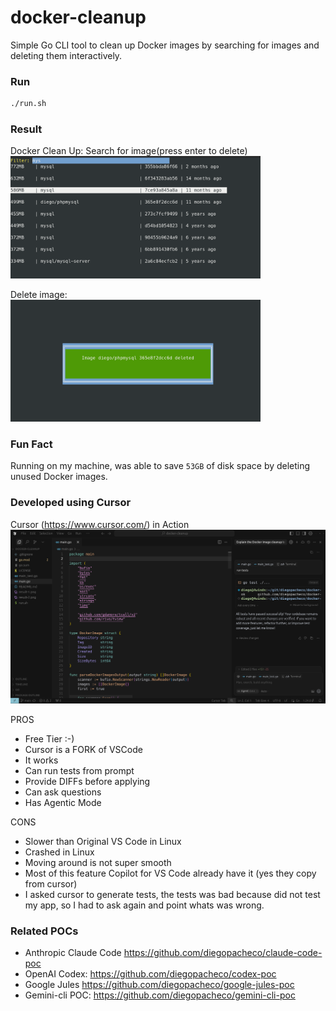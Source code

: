 # docker-cleanup

Simple Go CLI tool to clean up Docker images by searching for images and deleting them interactively.

### Run

```bash
./run.sh
```

### Result

Docker Clean Up: Search for image(press enter to delete) <br/>
<img src="result-1.png" width="400" />

Delete image: <br/>
<img src="result-2.png" width="400" />

### Fun Fact

Running on my machine, was able to save `53GB` of disk space by deleting unused Docker images.

### Developed using Cursor

Cursor (https://www.cursor.com/) in Action 
<img src="cursor.png" width="800"> <br/>

PROS

* Free Tier :-) 
* Cursor is a FORK of VSCode
* It works
* Can run tests from prompt
* Provide DIFFs before applying
* Can ask questions
* Has Agentic Mode

CONS
* Slower than Original VS Code in Linux
* Crashed in Linux
* Moving around is not super smooth
* Most of this feature Copilot for VS Code already have it (yes they copy from cursor)
* I asked cursor to generate tests, the tests was bad because did not test my app, so I had to ask again and point whats was wrong.

### Related POCs

* Anthropic Claude Code https://github.com/diegopacheco/claude-code-poc
* OpenAI Codex: https://github.com/diegopacheco/codex-poc
* Google Jules https://github.com/diegopacheco/google-jules-poc
* Gemini-cli POC: https://github.com/diegopacheco/gemini-cli-poc
